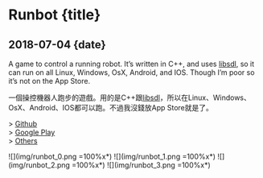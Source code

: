# Runbot {title}
## 2018-07-04 {date}

A game to control a running robot. It’s written in C++, and uses [libsdl](https://www.libsdl.org/), so it can run on all Linux, Windows, OsX, Android, and IOS. Though I’m poor so it’s not on the App Store.

一個操控機器人跑步的遊戲。用的是C++跟[libsdl](https://www.libsdl.org/)，所以在Linux、Windows、OsX、Android、IOS都可以跑。不過我沒錢放App Store就是了。

\> [Github](https://github.com/Rio6/Runbot)  
\> [Google Play](https://play.google.com/store/apps/details?id=net.rio.runbot)  
\> [Others](https://github.com/Rio6/Runbot/releases)

![](img/runbot_0.png =100%x*)
![](img/runbot_1.png =100%x*)
![](img/runbot_2.png =100%x*)
![](img/runbot_3.png =100%x*)

